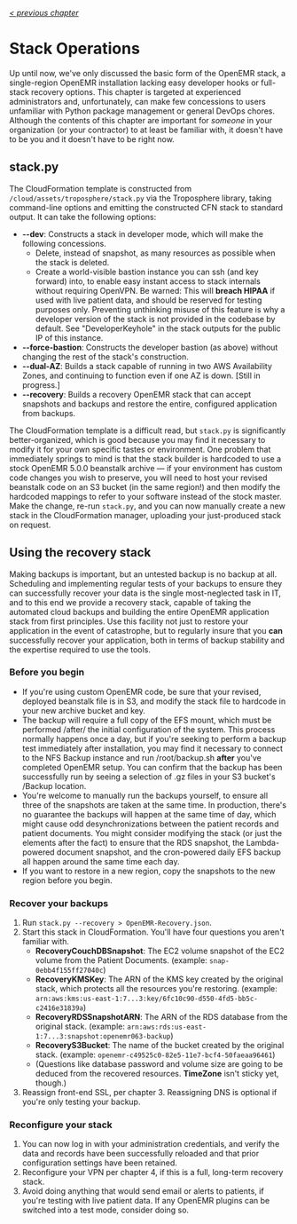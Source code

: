 _[< previous chapter](05-Administration.md)_

# Stack Operations

Up until now, we've only discussed the basic form of the OpenEMR stack, a single-region OpenEMR installation lacking easy developer hooks or full-stack recovery options. This chapter is targeted at experienced administrators and, unfortunately, can make few concessions to users unfamiliar with Python package management or general DevOps chores. Although the contents of this chapter are important for _someone_ in your organization (or your contractor) to at least be familiar with, it doesn't have to be you and it doesn't have to be right now.

## stack.py

The CloudFormation template is constructed from ``/cloud/assets/troposphere/stack.py`` via the Troposphere library, taking command-line options and emitting the constructed CFN stack to standard output. It can take the following options:

 * **--dev**: Constructs a stack in developer mode, which will make the following concessions.
   * Delete, instead of snapshot, as many resources as possible when the stack is deleted.
   * Create a world-visible bastion instance you can ssh (and key forward) into, to enable easy instant access to stack internals without requiring OpenVPN. Be warned: This will **breach HIPAA** if used with live patient data, and should be reserved for testing purposes only. Preventing unthinking misuse of this feature is why a developer version of the stack is not provided in the codebase by default. See "DeveloperKeyhole" in the stack outputs for the public IP of this instance.
 * **--force-bastion**: Constructs the developer bastion (as above) without changing the rest of the stack's construction.
 * **--dual-AZ**: Builds a stack capable of running in two AWS Availability Zones, and continuing to function even if one AZ is down. [Still in progress.]
 * **--recovery**: Builds a recovery OpenEMR stack that can accept snapshots and backups and restore the entire, configured application from backups.

 The CloudFormation template is a difficult read, but ``stack.py`` is significantly better-organized, which is good because you may find it necessary to modify it for your own specific tastes or environment. One problem that immediately springs to mind is that the stack builder is hardcoded to use a stock OpenEMR 5.0.0 beanstalk archive &mdash; if your environment has custom code changes you wish to preserve, you will need to host your revised beanstalk code on an S3 bucket (in the same region!) and then modify the hardcoded mappings to refer to your software instead of the stock master. Make the change, re-run ``stack.py``, and you can now manually create a new stack in the CloudFormation manager, uploading your just-produced stack on request.

## Using the recovery stack

Making backups is important, but an untested backup is no backup at all. Scheduling and implementing regular tests of your backups to ensure they can successfully recover your data is the single most-neglected task in IT, and to this end we provide a recovery stack, capable of taking the automated cloud backups and building the entire OpenEMR application stack from first principles. Use this facility not just to restore your application in the event of catastrophe, but to regularly insure that you **can** successfully recover your application, both in terms of backup stability and the expertise required to use the tools.

### Before you begin

 * If you're using custom OpenEMR code, be sure that your revised, deployed beanstalk file is in S3, and modify the stack file to hardcode in your new archive bucket and key.
 * The backup will require a full copy of the EFS mount, which must be performed /after/ the initial configuration of the system. This process normally happens once a day, but if you're seeking to perform a backup test immediately after installation, you may find it necessary to connect to the NFS Backup instance and run /root/backup.sh **after** you've completed OpenEMR setup. You can confirm that the backup has been successfully run by seeing a selection of .gz files in your S3 bucket's /Backup location.
 * You're welcome to manually run the backups yourself, to ensure all three of the snapshots are taken at the same time. In production, there's no guarantee the backups will happen at the same time of day, which might cause odd desynchronizations between the patient records and patient documents. You might consider modifying the stack (or just the elements after the fact) to ensure that the RDS snapshot, the Lambda-powered document snapshot, and the cron-powered daily EFS backup all happen around the same time each day.
 * If you want to restore in a new region, copy the snapshots to the new region before you begin.

### Recover your backups

  1. Run ``stack.py --recovery > OpenEMR-Recovery.json``.
  2. Start this stack in CloudFormation. You'll have four questions you aren't familiar with.
     * **RecoveryCouchDBSnapshot**: The EC2 volume snapshot of the EC2 volume from the Patient Documents. (example: ``snap-0ebb4f155ff27040c``)
     * **RecoveryKMSKey**: The ARN of the KMS key created by the original stack, which protects all the resources you're restoring. (example: ``arn:aws:kms:us-east-1:7...3:key/6fc10c90-d550-4fd5-bb5c-c2416e31839a``)
     * **RecoveryRDSSnapshotARN**: The ARN of the RDS database from the original stack. (example: ``arn:aws:rds:us-east-1:7...3:snapshot:openemr063-backup``)
     * **RecoveryS3Bucket**: The name of the bucket created by the original stack. (example: ``openemr-c49525c0-82e5-11e7-bcf4-50faeaa96461``)
     * (Questions like database password and volume size are going to be deduced from the recovered resources. **TimeZone** isn't sticky yet, though.)
  3. Reassign front-end SSL, per chapter 3. Reassigning DNS is optional if you're only testing your backup.

### Reconfigure your stack

  1. You can now log in with your administration credentials, and verify the data and records have been successfully reloaded and that prior configuration settings have been retained.
  2. Reconfigure your VPN per chapter 4, if this is a full, long-term recovery stack.
  3. Avoid doing anything that would send email or alerts to patients, if you're testing with live patient data. If any OpenEMR plugins can be switched into a test mode, consider doing so.
